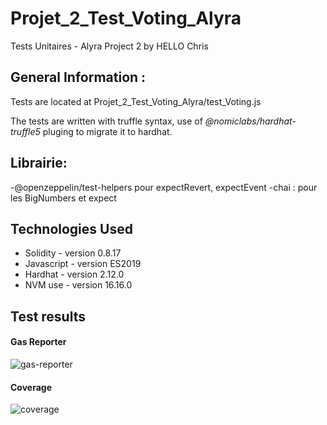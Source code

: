 # Projet_2_Test_Voting_Alyra

Tests Unitaires - Alyra Project 2 by HELLO Chris

## General Information : 

Tests are located at Projet_2_Test_Voting_Alyra/test_Voting.js 

The tests are written with truffle syntax, use of *@nomiclabs/hardhat-truffle5* pluging to migrate it to hardhat.

## Librairie:

-@openzeppelin/test-helpers pour expectRevert, expectEvent
-chai : pour les BigNumbers et expect

## Technologies Used

* Solidity - version 0.8.17
* Javascript - version ES2019
* Hardhat - version 2.12.0
* NVM use - version 16.16.0


## Test results

#### Gas Reporter
![gas-reporter](https://user-images.githubusercontent.com/93587059/199022199-3ee5d8cc-34bb-4311-9595-beb5b6d59097.PNG)



#### Coverage
![coverage](https://user-images.githubusercontent.com/93587059/199021993-7c68b711-0007-4481-9fce-3130fa8d6755.PNG)
